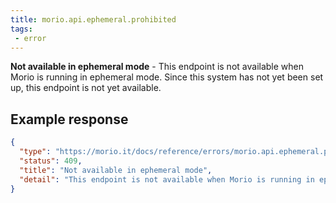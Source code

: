 ```yaml
---
title: morio.api.ephemeral.prohibited
tags:
 - error
---
```



<!-- MORIO_AUTO_GENERATED_CONTENT_STARTS - Manual changes made below will be overwritten -->
__Not available in ephemeral mode__ - This endpoint is not available when Morio is running in ephemeral mode. Since this system has not yet been set up, this endpoint is not yet available.
<!-- MORIO_AUTO_GENERATED_CONTENT_ENDS - Manual changes made above will be overwritten -->


<!-- MORIO_AUTO_GENERATED_CONTENT_STARTS - Manual changes made below will be overwritten -->
## Example response

```json
{
  "type": "https://morio.it/docs/reference/errors/morio.api.ephemeral.prohibited",
  "status": 409,
  "title": "Not available in ephemeral mode",
  "detail": "This endpoint is not available when Morio is running in ephemeral mode. Since this system has not yet been set up, this endpoint is not yet available."
}
```
<!-- MORIO_AUTO_GENERATED_CONTENT_ENDS - Manual changes made above will be overwritten -->
